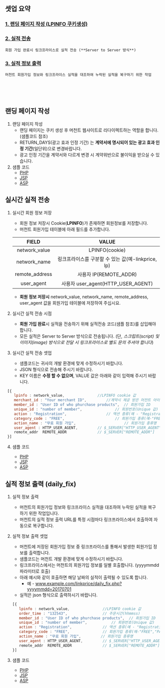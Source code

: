 ## 셋업 요약

### [1. 랜딩 페이지 작성 (LPINFO 쿠키생성)](https://github.com/linkprice/MerchantSetup/tree/master/CPA#랜딩-페이지-작성)

### [2. 실적 전송](https://github.com/linkprice/MerchantSetup/tree/master/CPA#실시간-실적-전송)

```
회원 가입 완료시 링크프라이스로 실적 전송 (**Server to Server 방식**)
```

### [3. 실적 정보 출력](https://github.com/linkprice/MerchantSetup/tree/master/CPA#실적-정보-출력-daily_fix)

```
머천트 회원가입 정보와 링크프라이스 실적을 대조하여 누락된 실적을 복구하기 위한 작업
```

<br />
<br />
<br />

## 랜딩 페이지 작성

1. 랜딩 페이지 작성
   - 랜딩 페이지는 쿠키 생성 후 머천트 웹사이트로 리다이렉트하는 역할을 합니다. (샘플코드 참조) 
   - RETURN_DAYS(광고 효과 인정 기간) 는 **계약서에 명시되어 있는 광고 효과 인정 기간**(일단위)으로 변경바랍니다. 
   - 광고 인정 기간을 계약서와 다르게 변경 시 계약위반으로 불이익을 받으실 수 있습니다.
2. 샘플 코드
   - [PHP](https://github.com/linkprice/MerchantSetup/blob/master/CPA/PHP/lpfront.php)
   - [JSP](https://github.com/linkprice/MerchantSetup/blob/master/CPA/JSP/lpfront.jsp)
   - [ASP](https://github.com/linkprice/MerchantSetup/blob/master/CPA/ASP/lpfront.asp)

## 실시간 실적 전송

1. 실시간 회원 정보 저장

   - 회원 정보 저장시 Cookie(**LPINFO**)가 존재하면 회원정보를 저장합니다.
   - 머천트 회원가입 테이블에 아래 필드를 추가합니다.

   |     FIELD      |                VALUE                |
   | :------------: | :---------------------------------: |
   | network_value  |           LPINFO(cookie)            |
   |  network_name  | 링크프라이스를 구분할 수 있는 값(예-linkprice, lp) |
   | remote_address |         사용자 IP(REMOTE_ADDR)         |
   |   user_agent   |   사용자 user_agent(HTTP_USER_AGENT)   |

   - **회원 정보 저장시** network_value, network_name, remote_address, user_agent 값을 회원가입 테이블에 저장하여 주십시요.

2. 실시간 실적 전송 시점

   - **회원 가입 완료**시 실적을 전송하기 위해 실적전송 코드(샘플 참조)를 삽입해야 합니다.
   - 모든 실적은 Server to Server 방식으로 전송됩니다. (단, *스크립트(script) 및 이미지(image) 방식으로 전달 시 링크프라이스로 별도 문의 주셔야 합니다*)

3. 실시간 실적 전송 셋업

   - 샘플코드는 귀사의 개발 환경에 맞게 수정하시기 바랍니다.
   - JSON 형식으로 전송해 주시기 바랍니다.
   - KEY 이름은 **수정 할 수 없으며**, VALUE 값은 아래와 같이 입력해 주시기 바랍니다.

  ```javascript
   [{
      lpinfo : network_value,				//LPINFO cookie 값
      merchant_id : "Your merchant ID",			//계약시 제공 받은 머천트 아이디
      member_id : "User ID of who phurchase products",	// 회원가입 ID
      unique_id : "number of member",		        // 회원번호(Unique 값)
      action : "Registration",			        // 액션 종류(예 - "Registration", "Poll")
      category_code : "FREE",		                // 회원가입 종류(예-"FREE","PAID")
      action_name : "무료 회원 가입",                      // 회원가입 종류명
      user_agent : HTTP_USER_AGENT,			// $_SERVER["HTTP_USER_AGENT"]
      remote_addr  REMOTE_ADDR				// $_SERVER["REMOTE_ADDR"]
   }]
   ```

4. 샘플 코드

   - [PHP](https://github.com/linkprice/MerchantSetup/blob/master/CPA/PHP/index.php)
   - [JSP](https://github.com/linkprice/MerchantSetup/blob/master/CPA/JSP/index.jsp)
   - [ASP](https://github.com/linkprice/MerchantSetup/blob/master/CPA/ASP/index.asp)

## 실적 정보 출력 (daily_fix)

1. 실적 정보 출력

   - 머천트의 회원가입 정보와 링크프라이스 실적을 대조하여 누락된 실적을 복구하기 위한 작업입니다.
   - 머천트의 실적 정보 출력 URL를 특정 시점마다 링크프라이스에서 호출하여 자동으로 복구합니다.

2. 실적 정보 출력 셋업

   - 머천트에 저장된 회원가입 정보 중 링크프라이스를 통해서 발생한 회원가입 정보를 출력합니다.
   - 샘플코드는 머천트 개발 환경에 맞게 수정하시기 바랍니다.
   - 링크프라이스에서는 머천트의 회원가입 정보를 일별 호출합니다. (yyyymmdd 파라미터로 호출)
   - 아래 예시와 같이 호출하면 해당 날짜의 실적이 출력될 수 있도록 합니다.
     - 예 - www.example.com/linkprice/daily_fix.php?yyyymmdd=20170701
   - 실적은 json 형식으로 출력하시기 바랍니다.

   ```javascript
   [{
      lpinfo : network_value,				//LPINFO cookie 값
      order_time : "132543",				// 주문시간(hhmmss)
      member_id : "User ID of who phurchase products",	// 회원가입 ID
      unique_id : "number of member",			// 회원번호(Unique 값)
      action : "Registration",				// 액션 종류(예 - "Registration", "Poll")
      category_code : "FREE",				// 회원가입 종류(예-"FREE","PAID")
      action_name : "무료 회원 가입",			// 회원가입 종류명
      user_agent : HTTP_USER_AGENT,			// $_SERVER["HTTP_USER_AGENT"]
      remote_addr  REMOTE_ADDR				// $_SERVER["REMOTE_ADDR"]
   }]
   ```

3. 샘플 코드

   - [PHP](https://github.com/linkprice/MerchantSetup/blob/master/CPA/PHP/daily_fix.php)
   - [JSP](https://github.com/linkprice/MerchantSetup/blob/master/CPA/JSP/daily_fix.jsp)
   - [ASP](https://github.com/linkprice/MerchantSetup/blob/master/CPA/ASP/daily_fix.asp)
